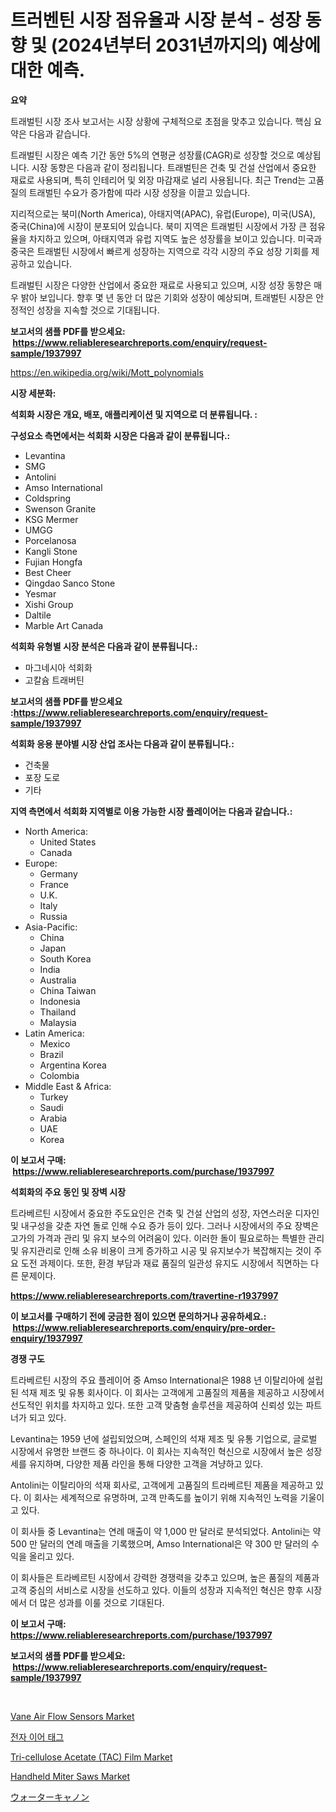 <p><h1>트러벤틴 시장 점유율과 시장 분석 - 성장 동향 및 (2024년부터 2031년까지의) 예상에 대한 예측.</h1></p><p><strong>요약</strong></p>
<p><p>트래벌틴 시장 조사 보고서는 시장 상황에 구체적으로 초점을 맞추고 있습니다. 핵심 요약은 다음과 같습니다. </p><p>트래벌틴 시장은 예측 기간 동안 5%의 연평균 성장률(CAGR)로 성장할 것으로 예상됩니다. 시장 동향은 다음과 같이 정리됩니다. 트래벌틴은 건축 및 건설 산업에서 중요한 재료로 사용되며, 특히 인테리어 및 외장 마감재로 널리 사용됩니다. 최근 Trend는 고품질의 트래벌틴 수요가 증가함에 따라 시장 성장을 이끌고 있습니다.</p><p>지리적으로는 북미(North America), 아태지역(APAC), 유럽(Europe), 미국(USA), 중국(China)에 시장이 분포되어 있습니다. 북미 지역은 트래벌틴 시장에서 가장 큰 점유율을 차지하고 있으며, 아태지역과 유럽 지역도 높은 성장률을 보이고 있습니다. 미국과 중국은 트래벌틴 시장에서 빠르게 성장하는 지역으로 각각 시장의 주요 성장 기회를 제공하고 있습니다.</p><p>트래벌틴 시장은 다양한 산업에서 중요한 재료로 사용되고 있으며, 시장 성장 동향은 매우 밝아 보입니다. 향후 몇 년 동안 더 많은 기회와 성장이 예상되며, 트래벌틴 시장은 안정적인 성장을 지속할 것으로 기대됩니다.</p></p>
<p><strong>보고서의 샘플 PDF를 받으세요: &nbsp;<a href="https://www.reliableresearchreports.com/enquiry/request-sample/1937997">https://www.reliableresearchreports.com/enquiry/request-sample/1937997</a></strong></p>
<p><a href="https://en.wikipedia.org/wiki/Mott_polynomials">https://en.wikipedia.org/wiki/Mott_polynomials</a></p>
<p><strong>시장 세분화:</strong></p>
<p><strong> 석회화 시장은 개요, 배포, 애플리케이션 및 지역으로 더 분류됩니다. :</strong></p>
<p><strong>구성요소 측면에서는 석회화 시장은 다음과 같이 분류됩니다.:</strong></p>
<p><ul><li>Levantina</li><li>SMG</li><li>Antolini</li><li>Amso International</li><li>Coldspring</li><li>Swenson Granite</li><li>KSG Mermer</li><li>UMGG</li><li>Porcelanosa</li><li>Kangli Stone</li><li>Fujian Hongfa</li><li>Best Cheer</li><li>Qingdao Sanco Stone</li><li>Yesmar</li><li>Xishi Group</li><li>Daltile</li><li>Marble Art Canada</li></ul></p>
<p><strong> 석회화 유형별 시장 분석은 다음과 같이 분류됩니다.:</strong></p>
<p><ul><li>마그네시아 석회화</li><li>고칼슘 트래버틴</li></ul></p>
<p><strong>보고서의 샘플 PDF를 받으세요 :<a href="https://www.reliableresearchreports.com/enquiry/request-sample/1937997">https://www.reliableresearchreports.com/enquiry/request-sample/1937997</a></strong></p>
<p><strong> 석회화 응용 분야별 시장 산업 조사는 다음과 같이 분류됩니다.:</strong></p>
<p><ul><li>건축물</li><li>포장 도로</li><li>기타</li></ul></p>
<p><strong>지역 측면에서 석회화 지역별로 이용 가능한 시장 플레이어는 다음과 같습니다.:</strong></p>
<p><ul>
    <li>
        North America:
        <ul>
            <li>United States</li>
            <li>Canada</li>
        </ul>
    </li>
    <li>
        Europe:
        <ul>
            <li>Germany</li>
            <li>France</li>
            <li>U.K.</li>
            <li>Italy</li>
            <li>Russia</li>
        </ul>
    </li>
    <li>
        Asia-Pacific:
        <ul>
            <li>China</li>
            <li>Japan</li>
            <li>South Korea</li>
            <li>India</li>
            <li>Australia</li>
            <li>China Taiwan</li>
            <li>Indonesia</li>
            <li>Thailand</li>
            <li>Malaysia</li>
        </ul>
    </li>
    <li>
        Latin America:
        <ul>
            <li>Mexico</li>
            <li>Brazil</li>
            <li>Argentina Korea</li>
            <li>Colombia</li>
        </ul>
    </li>
    <li>
        Middle East & Africa:
        <ul>
            <li>Turkey</li>
            <li>Saudi</li>
            <li>Arabia</li>
            <li>UAE</li>
            <li>Korea</li>
        </ul>
    </li>
    </ul></p>
<p><strong>이 보고서 구매: &nbsp;<a href="https://www.reliableresearchreports.com/purchase/1937997">https://www.reliableresearchreports.com/purchase/1937997</a></strong></p>
<p><strong>석회화의 주요 동인 및 장벽 시장</strong></p>
<p><p>트라베르틴 시장에서 중요한 주도요인은 건축 및 건설 산업의 성장, 자연스러운 디자인 및 내구성을 갖춘 자연 돌로 인해 수요 증가 등이 있다. 그러나 시장에서의 주요 장벽은 고가의 가격과 관리 및 유지 보수의 어려움이 있다. 이러한 돌이 필요로하는 특별한 관리 및 유지관리로 인해 소유 비용이 크게 증가하고 시공 및 유지보수가 복잡해지는 것이 주요 도전 과제이다. 또한, 환경 부담과 재료 품질의 일관성 유지도 시장에서 직면하는 다른 문제이다.</p></p>
<p><strong><a href="https://www.reliableresearchreports.com/travertine-r1937997">https://www.reliableresearchreports.com/travertine-r1937997</a></strong></p>
<p><strong>이 보고서를 구매하기 전에 궁금한 점이 있으면 문의하거나 공유하세요.: &nbsp;<a href="https://www.reliableresearchreports.com/enquiry/pre-order-enquiry/1937997">https://www.reliableresearchreports.com/enquiry/pre-order-enquiry/1937997</a></strong></p>
<p><strong>경쟁 구도</strong></p>
<p><p>트라베르틴 시장의 주요 플레이어 중 Amso International은 1988 년 이탈리아에 설립 된 석재 제조 및 유통 회사이다. 이 회사는 고객에게 고품질의 제품을 제공하고 시장에서 선도적인 위치를 차지하고 있다. 또한 고객 맞춤형 솔루션을 제공하여 신뢰성 있는 파트너가 되고 있다.</p><p>Levantina는 1959 년에 설립되었으며, 스페인의 석재 제조 및 유통 기업으로, 글로벌 시장에서 유명한 브랜드 중 하나이다. 이 회사는 지속적인 혁신으로 시장에서 높은 성장세를 유지하며, 다양한 제품 라인을 통해 다양한 고객을 겨냥하고 있다. </p><p>Antolini는 이탈리아의 석재 회사로, 고객에게 고품질의 트라베르틴 제품을 제공하고 있다. 이 회사는 세계적으로 유명하며, 고객 만족도를 높이기 위해 지속적인 노력을 기울이고 있다.</p><p>이 회사들 중 Levantina는 연례 매출이 약 1,000 만 달러로 분석되었다. Antolini는 약 500 만 달러의 연례 매출을 기록했으며, Amso International은 약 300 만 달러의 수익을 올리고 있다.</p><p>이 회사들은 트라베르틴 시장에서 강력한 경쟁력을 갖추고 있으며, 높은 품질의 제품과 고객 중심의 서비스로 시장을 선도하고 있다. 이들의 성장과 지속적인 혁신은 향후 시장에서 더 많은 성과를 이룰 것으로 기대된다.</p></p>
<p><strong>이 보고서 구매: &nbsp; <a href="https://www.reliableresearchreports.com/purchase/1937997">https://www.reliableresearchreports.com/purchase/1937997</a></strong></p>
<p><strong>보고서의 샘플 PDF를 받으세요: &nbsp;<a href="https://www.reliableresearchreports.com/enquiry/request-sample/1937997">https://www.reliableresearchreports.com/enquiry/request-sample/1937997</a></strong><strong></strong></p>
<p>&nbsp;</p>
<p><p><a href="https://github.com/seamusocallaghan/Market-Research-Report-List-1/blob/main/vane-air-flow-sensors-market.md">Vane Air Flow Sensors Market</a></p><p><a href="https://github.com/shampaakter36/Market-Research-Report-List-2/blob/main/605944757773.md">전자 이어 태그</a></p><p><a href="https://medium.com/@bethelokon998/tri-cellulose-acetate-tac-film-market-outlook-complete-industry-analysis-2024-to-2031-cb47b67e4867">Tri-cellulose Acetate (TAC) Film Market</a></p><p><a href="https://github.com/lianapter60/Market-Research-Report-List-1/blob/main/handheld-miter-saws-market.md">Handheld Miter Saws Market</a></p><p><a href="https://github.com/zjkmgcs938405/Market-Research-Report-List-3/blob/main/417695245520.md">ウォーターキャノン</a></p></p>